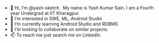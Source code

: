 - 👋 Hi, I’m @yash-sketch . My name is Yash Kumar Sain. I am a Fourth year Undergrad at IIT Kharagpur.
- 👀 I’m interested in SWE, ML, Android Studio
- 🌱 I’m currently learning Android Studio and RDBMS
- 💞️ I’m looking to collaborate on similar projects.
- 📫 To reach me just search me on LinkedIn

<!---
yash-sketch/yash-sketch is a ✨ special ✨ repository because its `README.md` (this file) appears on your GitHub profile.
You can click the Preview link to take a look at your changes.
--->
